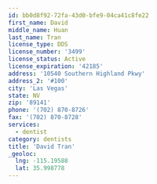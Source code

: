 ```yaml
---
id: bb0d8f92-72fa-43d0-bfe9-04ca41c8fe22
first_name: David
middle_name: Huan
last_name: Tran
license_type: DDS
license_number: '3499'
license_status: Active
license_expiration: '42185'
address: '10540 Southern Highland Pkwy'
address_2: '#100'
city: 'Las Vegas'
state: NV
zip: '89141'
phone: '(702) 870-8726'
fax: '(702) 870-8728'
services:
  - dentist
category: dentists
title: 'David Tran'
_geoloc:
  lng: -115.19588
  lat: 35.998778
---
```

